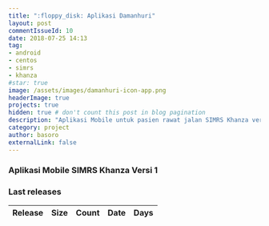 ```yaml
---
title: ":floppy_disk: Aplikasi Damanhuri"
layout: post
commentIssueId: 10 
date: 2018-07-25 14:13
tag:
- android
- centos
- simrs
- khanza
#star: true
image: /assets/images/damanhuri-icon-app.png
headerImage: true
projects: true
hidden: true # don't count this post in blog pagination
description: "Aplikasi Mobile untuk pasien rawat jalan SIMRS Khanza versi 1"
category: project
author: basoro
externalLink: false
---
```


### Aplikasi Mobile SIMRS Khanza Versi 1

<h3>Last releases<span class="total-downloads"></span></h3>
<table class="table-downloads">
  <thead>
    <tr>
      <th>Release</th>
      <th>Size</th>
      <th class="none">Count</th>
      <th class="none">Date</th>
      <th class="none">Days</th>
    </tr>
  </thead>
  <tbody>
  </tbody>
</table>
<script src="https://ajax.googleapis.com/ajax/libs/jquery/3.1.1/jquery.min.js"></script>
<script src="https://cdnjs.cloudflare.com/ajax/libs/moment.js/2.22.2/moment.js"></script>
<script src="/assets/js/aplikasi-damanhuri.js"></script>
